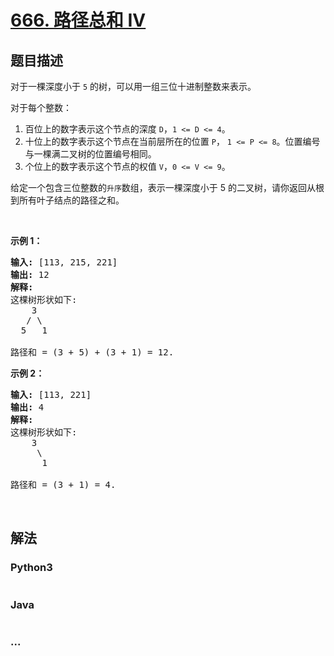 # [666. 路径总和 IV](https://leetcode-cn.com/problems/path-sum-iv)



## 题目描述

<!-- 这里写题目描述 -->

<p>对于一棵深度小于 <code>5</code> 的树，可以用一组三位十进制整数来表示。</p>

<p>对于每个整数：</p>

<ol>
	<li>百位上的数字表示这个节点的深度 <code>D</code>，<code>1 <= D <= 4</code>。</li>
	<li>十位上的数字表示这个节点在当前层所在的位置 <code>P</code>， <code>1 <= P <= 8</code>。位置编号与一棵满二叉树的位置编号相同。</li>
	<li>个位上的数字表示这个节点的权值 <code>V</code>，<code>0 <= V <= 9</code>。</li>
</ol>

<p>给定一个包含三位整数的<code>升序</code>数组，表示一棵深度小于 5 的二叉树，请你返回从根到所有叶子结点的路径之和。</p>

<p> </p>

<p><strong>示例 1：</strong></p>

<pre>
<strong>输入:</strong> [113, 215, 221]
<strong>输出:</strong> 12
<strong>解释:</strong> 
这棵树形状如下:
    3
   / \
  5   1

路径和 = (3 + 5) + (3 + 1) = 12.
</pre>

<p><strong>示例 2：</strong></p>

<pre>
<strong>输入:</strong> [113, 221]
<strong>输出:</strong> 4
<strong>解释:</strong> 
这棵树形状如下: 
    3
     \
      1

路径和 = (3 + 1) = 4.
</pre>

<p> </p>


## 解法

<!-- 这里可写通用的实现逻辑 -->

<!-- tabs:start -->

### **Python3**

<!-- 这里可写当前语言的特殊实现逻辑 -->

```python

```

### **Java**

<!-- 这里可写当前语言的特殊实现逻辑 -->

```java

```

### **...**

```

```

<!-- tabs:end -->
